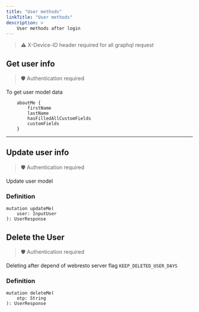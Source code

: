 ```yaml
---
title: "User methods"
linkTitle: "User methods"
description: >
    User methods after login
---
```


> ⚠️ X-Device-ID header required for all graphql request

## Get user info

> 🛡 Authentication required 

To get user model data

```gql
    aboutMe {
        firstName
        lastName
        hasFilledAllCustomFields
        customFields
    }
```

---


## Update user info

> 🛡 Authentication required 

Update user model

### Definition

```gql
mutation updateMe(
    user: InputUser
): UserResponse
```

## Delete the User

> 🛡 Authentication required 

Deleting after depend of webresto server flag `KEEP_DELETED_USER_DAYS`

### Definition

```gql
mutation deleteMe(
    otp: String
): UserResponse
```